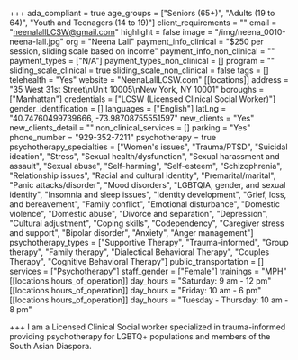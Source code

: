 +++
ada_compliant = true
age_groups = ["Seniors (65+)", "Adults (19 to 64)", "Youth and Teenagers (14 to 19)"]
client_requirements = ""
email = "neenalallLCSW@gmail.com"
highlight = false
image = "/img/neena_0010-neena-lall.jpg"
org = "Neena Lall"
payment_info_clinical = "$250 per session, sliding scale based on income"
payment_info_non_clinical = ""
payment_types = ["N/A"]
payment_types_non_clinical = []
program = ""
sliding_scale_clinical = true
sliding_scale_non_clinical = false
tags = []
telehealth = "Yes"
website = "NeenaLallLCSW.com"
[[locations]]
address = "35 West 31st Street\nUnit 10005\nNew York, NY 10001"
boroughs = ["Manhattan"]
credentials = ["LCSW (Licensed Clinical Social Worker)"]
gender_identification = []
languages = ["English"]
latLng = "40.74760499739666, -73.98708755551597"
new_clients = "Yes"
new_clients_detail = ""
non_clinical_services = []
parking = "Yes"
phone_number = "929-352-7211"
psychotherapy = true
psychotherapy_specialties = ["Women's issues", "Trauma/PTSD", "Suicidal ideation", "Stress", "Sexual health/dysfunction", "Sexual harassment and assault", "Sexual abuse", "Self-harming", "Self-esteem", "Schizophrenia", "Relationship issues", "Racial and cultural identity", "Premarital/marital", "Panic attacks/disorder", "Mood disorders", "LGBTQIA, gender, and sexual identity", "Insomnia and sleep issues", "Identity development", "Grief, loss, and bereavement", "Family conflict", "Emotional disturbance", "Domestic violence", "Domestic abuse", "Divorce and separation", "Depression", "Cultural adjustment", "Coping skills", "Codependency", "Caregiver stress and support", "Bipolar disorder", "Anxiety", "Anger management"]
psychotherapy_types = ["Supportive Therapy", "Trauma-informed", "Group therapy", "Family therapy", "Dialectical Behavioral Therapy", "Couples Therapy", "Cognitive Behavioral Therapy"]
public_transportation = []
services = ["Psychotherapy"]
staff_gender = ["Female"]
trainings = "MPH"
[[locations.hours_of_operation]]
day_hours = "Saturday: 9 am - 12 pm"
[[locations.hours_of_operation]]
day_hours = "Friday: 10 am - 6 pm"
[[locations.hours_of_operation]]
day_hours = "Tuesday - Thursday: 10 am - 8 pm"

+++
I am a Licensed Clinical Social worker specialized in trauma-informed providing psychotherapy for LGBTQ+ populations and members of the South Asian Diaspora.